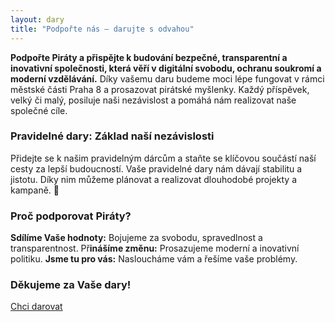 ```yaml
---
layout: dary
title: "Podpořte nás – darujte s odvahou"
---
```


**Podpořte Piráty a přispějte k budování bezpečné, transparentní a inovativní společnosti, která věří v digitální svobodu, ochranu soukromí a moderní vzdělávání.** Díky vašemu daru budeme moci lépe fungovat v rámci městské části Praha 8 a prosazovat pirátské myšlenky. Každý příspěvek, velký či malý, posiluje naši nezávislost a pomáhá nám realizovat naše společné cíle. 

### Pravidelné dary: Základ naší nezávislosti
Přidejte se k našim pravidelným dárcům a staňte se klíčovou součástí naší cesty za lepší budoucností. Vaše pravidelné dary nám dávají stabilitu a jistotu. Díky nim můžeme plánovat a realizovat dlouhodobé projekty a kampaně. 🚀

### Proč podporovat Piráty?
**Sdílíme Vaše hodnoty:** Bojujeme za svobodu, spravedlnost a transparentnost.
Př**inášíme změnu:** Prosazujeme moderní a inovativní politiku.
**Jsme tu pro vás:** Nasloucháme vám a řešíme vaše problémy.

### Děkujeme za Vaše dary!

<div class="inline-flex flex-col lg:flex-row space-y-8 lg:space-y-0 lg:space-x-8">
  <div class="inline-flex flex-col space-y-2">
    <div class="flag head-alt-base bg-red-600 text-white">
      <a href="https://dary.pirati.cz/podpor-kraj/praha/adresne-dary-pro-ks-praha/?p=110108">Chci darovat</a>
</div>